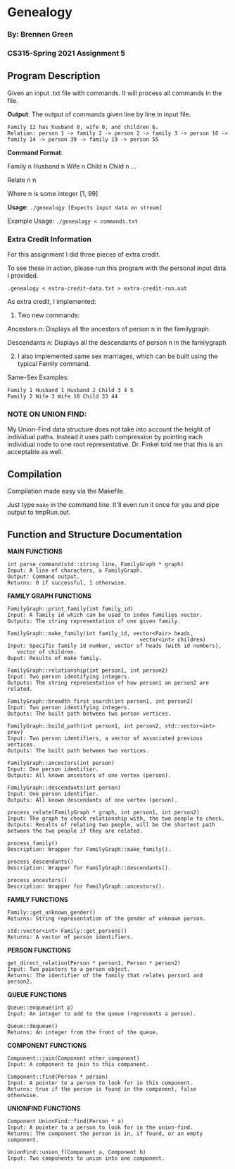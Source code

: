 # Genealogy
### By: Brennen Green
### CS315-Spring 2021 Assignment 5


## __Program Description__

Given an input .txt file with commands. It will process all commands
in the file. 

__Output__: The output of commands given line by line in input file.

```
Family 12 has husband 0, wife 0, and children 6.
Relation: person 1 -> family 2 -> person 2 -> family 3 -> person 10 -> family 14 -> person 39 -> family 19 -> person 55
```

__Command Format__:

Family n Husband n Wife n Child n Child n ...

Relate n n

Where n is some integer [1, 99]

__Usage__: `./genealogy [Expects input data on stream]`

Example Usage: `./genealogy < commands.txt`

### __Extra Credit Information__
For this assignment I did three pieces of extra credit.

To see these in action, please run this program with the
personal input data I provided.

`.genealogy < extra-credit-data.txt > extra-credit-run.out`

As extra credit, I implemented:

1. Two new commands:

Ancestors n: Displays all the ancestors of person n in the familygraph.

Descendants n: Displays all the descendants of person n in the familygraph

2. I also implemented same sex marriages, which can be built using the typical
Family command.

Same-Sex Examples:
```
Family 1 Husband 1 Husband 2 Child 3 4 5
Family 2 Wife 3 Wife 10 Child 33 44
```

### __NOTE ON UNION FIND__:

My Union-Find data structure does not take into account the height of individual
paths. Instead it uses path compression by pointing each individual node to one
root representative. Dr. Finkel told me that this is an acceptable as well.

## __Compilation__

Compilation made easy via the Makefile.

Just type `make` in the command line. It'll even
run it once for you and pipe output to tmpRun.out.

## __Function and Structure Documentation__

__MAIN FUNCTIONS__

```
int parse_command(std::string line, FamilyGraph * graph)
Input: A line of characters, a FamilyGraph.
Output: Command output.
Returns: 0 if successful, 1 otherwise.
```

__FAMILY GRAPH FUNCTIONS__

```
FamilyGraph::print_family(int family_id)
Input: A family id which can be used to index families vector.
Outputs: The string representation of one given family.
```

```
FamilyGraph::make_family(int family_id, vector<Pair> heads,
                                          vector<int> children)
Input: Specific family id number, vector of heads (with id numbers),
   vector of children.
Ouput: Results of make family.
```

```
FamilyGraph::relationship(int person1, int person2)
Input: Two person identifying integers.
Outputs: The string representation of how person1 an person2 are related.
```

```
FamilyGraph::breadth_first_search(int person1, int person2)
Input: Two person identifying integers.
Outputs: The built path between two person vertices.
```

```
FamilyGraph::build_path(int person1, int person2, std::vector<int> prev)
Input: Two person identifiers, a vector of associated previous vertices.
Outputs: The built path between two vertices.
```

```
FamilyGraph::ancestors(int person)
Input: One person identifier.
Outputs: All known ancestors of one vertex (person).
```

```
FamilyGraph::descendants(int person)
Input: One person identifier.
Outputs: All known descendants of one vertex (person).
```

```
process_relate(FamilyGraph * graph, int person1, int person2)
Input: The graph to check relationship with, the two people to check.
Outputs: Results of relating two people, will be the shortest path
between the two people if they are related.
```

```
process_family()
Description: Wrapper for FamilyGraph::make_family().
```

```
process_descendants()
Description: Wrapper for FamilyGraph::descendants().
```

```
process_ancestors()
Description: Wrapper for FamilyGraph::ancestors().
```


__FAMILY FUNCTIONS__

```
Family::get_unknown_gender()
Returns: String representation of the gender of unknown person.
```

```
std::vector<int> Family::get_persons()
Returns: A vector of person identifiers.
```

__PERSON FUNCTIONS__

```
get_direct_relation(Person * person1, Person * person2)
Input: Two pointers to a person object.
Returns: The identifier of the family that relates person1 and person2.
```

__QUEUE FUNCTIONS__

```
Queue::enqueue(int p)
Input: An integer to add to the queue (represents a person).
```

```
Queue::dequeue()
Returns: An integer from the front of the queue.
```

__COMPONENT FUNCTIONS__

```
Component::join(Component other_component)
Input: A component to join to this component.
```

```
Component::find(Person * person)
Input: A pointer to a person to look for in this component.
Returns: true if the person is found in the component, false otherwise.
```

__UNIONFIND FUNCTIONS__

```
Component UnionFind::find(Person * a)
Input: A pointer to a person to look for in the union-find.
Returns: The component the person is in, if found, or an empty component.
```

```
UnionFind::union_f(Component a, Component b)
Input: Two components to union into one component.
```